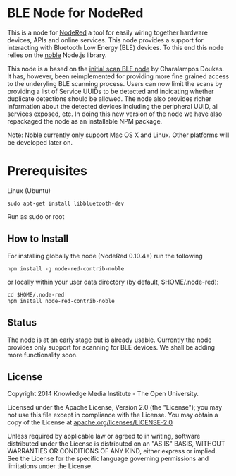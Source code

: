 # BLE Node for NodeRed

This is a node for [NodeRed](http://nodered.org) a tool for easily wiring together hardware devices, APIs and online services. This node provides a support for interacting with Bluetooth Low Energy (BLE) devices.
To this end this node relies on the [noble](https://github.com/sandeepmistry/noble) Node.js library.

This node is a based on the [initial scan BLE node](http://blog.buildinginternetofthings.com/2013/10/12/using-node-red-to-scan-for-ble-devices/) by Charalampos Doukas.
It has, however, been reimplemented for providing more fine grained access to the underyling BLE scanning process. Users can now limit the scans by providing a list of Service UUIDs to be detected and indicating whether duplicate detections should be allowed. 
The node also provides richer information about the detected devices including the peripheral UUID, all services exposed, etc. In doing this new version of the node we have also repackaged the node as an installable NPM package. 
          
Note: Noble currently only support Mac OS X and Linux. Other platforms will be developed later on.

# Prerequisites

Linux (Ubuntu)

```
sudo apt-get install libbluetooth-dev
```

Run as sudo or root 

## How to Install

For installing globally the node (NodeRed 0.10.4+) run the following

```
npm install -g node-red-contrib-noble
```

or locally within your user data directory (by default, $HOME/.node-red):

```
cd $HOME/.node-red
npm install node-red-contrib-noble
```

## Status

The node is at an early stage but is already usable. Currently the node provides only support for scanning for BLE devices. We shall be adding more functionality soon.

License
-------

Copyright 2014 Knowledge Media Institute - The Open University.

Licensed under the Apache License, Version 2.0 (the "License");
you may not use this file except in compliance with the License.
You may obtain a copy of the License at
[apache.org/licenses/LICENSE-2.0](http://www.apache.org/licenses/LICENSE-2.0)

Unless required by applicable law or agreed to in writing, software
distributed under the License is distributed on an "AS IS" BASIS,
WITHOUT WARRANTIES OR CONDITIONS OF ANY KIND, either express or implied.
See the License for the specific language governing permissions and
limitations under the License.
